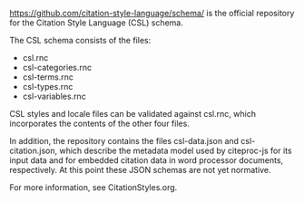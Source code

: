 https://github.com/citation-style-language/schema/ is the official repository
for the Citation Style Language (CSL) schema.

The CSL schema consists of the files:

* csl.rnc
* csl-categories.rnc
* csl-terms.rnc
* csl-types.rnc
* csl-variables.rnc

CSL styles and locale files can be validated against csl.rnc, which incorporates
the contents of the other four files.

In addition, the repository contains the files csl-data.json and
csl-citation.json, which describe the metadata model used by citeproc-js for its
input data and for embedded citation data in word processor documents,
respectively. At this point these JSON schemas are not yet normative.

For more information, see CitationStyles.org.